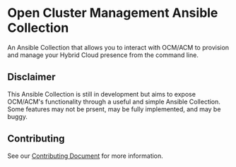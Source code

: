# Open Cluster Management Ansible Collection

An Ansible Collection that allows you to interact with OCM/ACM to provision and manage your Hybrid Cloud presence from the command line. 

## Disclaimer

This Ansible Collection is still in development but aims to expose OCM/ACM's functionality through a useful and simple Ansible Collection.  Some features may not be prsent, may be fully implemented, and may be buggy.  

## Contributing

See our [Contributing Document](CONTRIBUTING.md) for more information.  